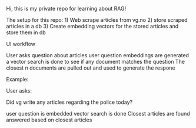 Hi, this is my private repo for learning about RAG!

The setup for this repo:
    1) Web scrape articles from vg.no
    2) store scraped articles in a db
    3) Create embedding vectors for the stored articles and store them in db

UI workflow

User asks question about articles
user question embeddings are generated
a vector search is done to see if any document matches the question
The closest n documents are pulled out and used to generate the respone


Example:

User asks:

Did vg write any articles regarding the police today?

user question is embedded
vector search is done
Closest articles are found
answered based on closest articles